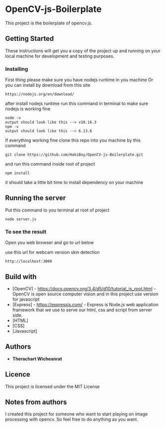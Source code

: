 # OpenCV-js-Boilerplate

This project is the boilerplate of opencv.js.

## Getting Started
These instructions will get you a copy of the project up and running on your local machine for development and testing purposes.

### Installing
First thing please make sure you have nodejs runtime in you machine
Or you can install by download from this site
```
https://nodejs.org/en/download/
```
after install nodejs runtime run this command in terminal to make sure nodejs is working fine
```
node -v
output should look like this --> v10.16.3
npm -v
output should look like this --> 6.13.6
```
If everything working fine clone this repo into you machine by this command
```
git clone https://github.com/HakiBoy/OpenCV-js-Boilerplate.git
```

and run this command inside root of project
```
npm install
```
it should take a little bit time to install dependency on your machine

## Running the server
Put this command to you terminal at root of project
```
node server.js
```

### To see the result
Open you web browser and go to url below

use this url for webcam version skin detection
```
http://localhost:3000
```

## Build with
* [OpenCV] - https://docs.opencv.org/3.4/d5/d10/tutorial_js_root.html - OpenCV is open source computer vision and in this project use version for javascript
* [Express] - https://expressjs.com/ - Express is Node.js web application framework that we use to serve our html, css and script from server side.
* [HTML]
* [CSS]
* [Javascript]

## Authors
* **Therachart Wicheanrat**

## Licence
This project is licensed under the MIT License

## Notes from authors
I created this project for someone who want to start playing on image processing with opencv. So feel free to do anything as you want.